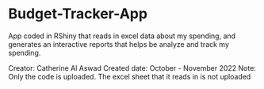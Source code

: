 # Budget-Tracker-App
App coded in RShiny that reads in excel data about my spending, and generates an interactive reports that helps be analyze and track my spending.


Creator: Catherine Al Aswad
Created date: October - November 2022
Note: Only the code is uploaded. The excel sheet that it reads in is not uploaded
